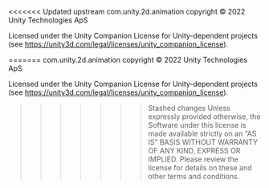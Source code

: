 <<<<<<< Updated upstream
com.unity.2d.animation copyright © 2022 Unity Technologies ApS

Licensed under the Unity Companion License for Unity-dependent projects (see https://unity3d.com/legal/licenses/unity_companion_license).

=======
com.unity.2d.animation copyright © 2022 Unity Technologies ApS

Licensed under the Unity Companion License for Unity-dependent projects (see https://unity3d.com/legal/licenses/unity_companion_license).

>>>>>>> Stashed changes
Unless expressly provided otherwise, the Software under this license is made available strictly on an “AS IS” BASIS WITHOUT WARRANTY OF ANY KIND, EXPRESS OR IMPLIED. Please review the license for details on these and other terms and conditions.